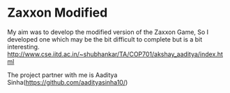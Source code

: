 # Zaxxon Modified
My aim was to develop the modified version of the Zaxxon Game, So I developed one which may be the bit difficult to complete but is a bit interesting.
http://www.cse.iitd.ac.in/~shubhankar/TA/COP701/akshay_aaditya/index.html

The project partner with me is Aaditya Sinha(https://github.com/aadityasinha10/)
